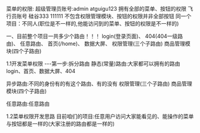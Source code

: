 菜单的权限:
超级管理员账号:admin atguigu123   拥有全部的菜单、按钮的权限
飞行员账号  硅谷333  111111       不包含权限管理模块、按钮的权限并非全部按钮
同一个项目：不同人(职位是不一样的,他能访问到的菜单、按钮的权限是不一样的)


一、目前整个项目一共多少个路由！！！
login(登录页面)、
404(404一级路由)、
任意路由、
首页(/home)、
数据大屏、
权限管理(三个子路由)
商品管理模块(四个子路由)

1.1开发菜单权限
---第一步:拆分路由
静态(常量)路由:大家都可以拥有的路由
login、首页、数据大屏、404

异步路由:不同的身份有的有这个路由、有的没有
权限管理(三个子路由)
商品管理模块(四个子路由)

任意路由:任意路由

1.2菜单权限开发思路
目前咱们的项目:任意用户访问大家能看见的、能操作的菜单与按钮都是一样的(大家注册的路由都是一样的)